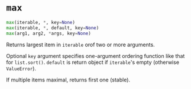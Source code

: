 # `max`

```python
max(iterable, *, key=None)
max(iterable, *, default, key=None)
max(arg1, arg2, *args, key=None)
```

Returns largest item in `iterable` orof two or more arguments.

Optional `key` argument specifies one-argument ordering function like that for `list.sort()`. `default` is return object if `iterable`'s empty (otherwise `ValueError`).

If multiple items maximal, returns first one (stable).
